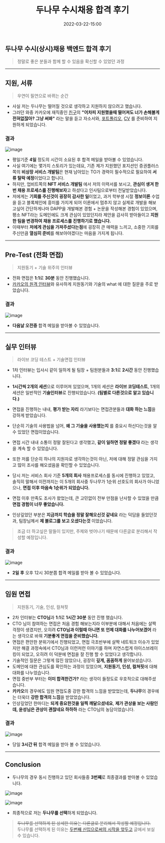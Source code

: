 ﻿---
title: 두나무 수시채용 합격 후기
date: 2022-03-22-15:00
categories:
- Recruit_Story

tags:
- Diary
- Recruit
- Dunamu

photos:
- https://user-images.githubusercontent.com/43930419/159160907-e9aaf909-f794-4949-aeb6-b98aa77bd32b.png

---

## 두나무 수시(상시)채용 백엔드 합격 후기
> 정말로 좋은 분들과 함께 할 수 있음을 확신할 수 있었던 과정


---

## 지원, 서류
> 우연이 필연으로 바뀌는 순간

- 사실 저는 두나무는 떨어질 것으로 생각하고 지원하지 않으려고 했습니다.
- 그러던 와중 카카오에 재직중인 [친구](https://mungto.tistory.com/511)의 **"어차피 지원했을때 떨어져도 너가 손해볼게 전혀없잖아? 그냥 써봐"** 라는 말을 듣고 자소서와, [포트폴리오](https://oval-parcel-d20.notion.site/Jung-YoonSung-fc63af65867d4f0085f059a50d2e0983), [CV](https://oval-parcel-d20.notion.site/CV-babd1a218d5b425aab75b814eb13078f) 를 준비하여 지원하게 되었습니다.


### 결과

![image](https://user-images.githubusercontent.com/43930419/158777680-0699ae56-44a3-4579-9ad8-174ef09037d6.png)

- 평일기준 **4일** 정도의 시간이 소요된 후 합격 메일을 받아볼 수 있었습니다.
- 사실 여기에는 몇가지 스토리가 있는데요, 기존 제가 지원했던 포지션인 증권플러스쪽의 **비상장 서비스 개발팀**은 현재 남아있는 TO가 경력이 필수적으로 필요하여 **서류 탈락 예정**이었다고 합니다.
- 하지만, 업비트쪽의 **NFT 서비스 개발팀** 에서 저의 이력서를 보시고, **관심이 생겨 한번 채용 프로세스를 진행해보자**고 하셨다고 인사팀으로부터 전달받았습니다.
- 저에게는 **기회를 주신것이 굉장히 감사한 일**이었고, 과거 학부생 시절 **정보이론** 수업을 듣고 블록체인에 흥미를 가지게 되어 이론에서 멈추지 않고 실제로 개발을 해보고싶어 간단하게나마 DAPP을 개발해본 경험 + 논문을 작성해본 경험이 있었으며, 평소 NFT라는 도메인에도 크게 관심이 있었던지라 제안을 감사히 받아들이고 **지원한 팀을 변경하여 채용 프로세스를 진행하기로 했습니다.**
- 이때부터 **저에게 관심을 가져주셨다는점**에 굉장히 큰 매력을 느끼고, 소중한 기회를 주신만큼 **열심히 준비**를 해보아야겠다는 마음을 가지게 됩니다.

---

## Pre-Test (전화 면접)
> 지원동기 + 기술 위주의 인터뷰

- 전화 면접은 **1:1**로 **30분** 동안 진행했습니다.
- [카카오의 원격 인터뷰](https://unluckyjung.github.io/recruit_story/2022/03/20/KaKao/#%EC%9B%90%EA%B2%A9-%EC%9D%B8%ED%84%B0%EB%B7%B0)와 유사하게 지원동기와 기술의 what 에 대한 질문을 주로 받았습니다.

### 결과

![image](https://user-images.githubusercontent.com/43930419/158777477-68b3d6ae-7062-45eb-8996-6f5eea80b83c.png)


- **다음날 오전중** 합격 메일을 받아볼 수 있었습니다.

---

## 실무 인터뷰
> 라이브 코딩 테스트 + 기술면접 인터뷰

- 1차 인터뷰는 입사시 같이 일하게 될 팀장 + 팀원분들과 **3:1**로 **2시간** 동안 진행했습니다.
- **1시간씩 2개의 세션**으로 이루어져 있었으며, 1개의 세션은 **라이브 코딩테스트**, 1개의 세션은 일반적인 **기술인터뷰**로 진행되었습니다. **(팀별로 다른것으로 알고 있습니다.)**
- 면접을 진행하는 내내, **평가 받는 자리** 라기보다는 면접관분들과 **대화 하는 느낌**을 강하게 받았습니다.
- 단순히 기술의 사용법을 넘어, **왜 그 기술을 사용했는지** 를 중요시 하신다는것을 알 수 있었던 면접이었습니다.
- 면접 시간 내내 소통이 정말 잘된다고 생각했고, **같이 일하면 정말 좋겠다** 라는 생각을 계속 할 수 있었습니다.
- 또한 저를 단순히 하나의 지원자로 생각하는것이 아닌, 저에 대해 정말 관심을 가지고 많이 조사를 해오셨음을 확인할 수 있었습니다.
- 당시 저는 서비스 회사 기준 **5개의 회사** 채용프로세스를 동시에 진행하고 있었고, 솔직히 말해서 이전까지는 이 5개의 회사중 두나무가 1순위 선호도의 회사가 아니었으나, **면접 이후 마음속 1순위가 되었습니다.**
- 면접 이후 만족도 조사가 왔었는데, 큰 고민없이 전부 만점을 난사할 수 있었을 만큼 **면접 경험이 너무 좋았습니다.**

- 인상깊었던 부분은 **지금까지 학습을 정말 잘해오신것 같네요** 라는 덕담을 들었던것과, 팀장님께서 **제 블로그를 보고 오셨다는것** 이었습니다.

> 조금 더 하고싶은 말들이 있지만, 주제와 벗어나기 때문에 다른글로 분리해서 작성할 예정입니다.

### 결과

![image](https://user-images.githubusercontent.com/43930419/158777836-d4300b40-3eaf-4405-8e9b-318e573863dd.png)

- **2일 후** 오후 12시 30분쯤 합격 메일를 받아 볼 수 있었습니다.

---

## 임원 면접
> 지원동기, 기술, 인성, 컬쳐핏

- 2차 인터뷰는 **CTO님**과 **1:1**로 **1시간 30분** 동안 진행 했습니다.
- CTO 님이 참여하는 면접은 처음 경험 해보는지라 이부분에 대해서 처음에는 살짝 걱정이 생겼지만, 오히려 **CTO님과 이럴때 아니면 또 언제 대화를 나누어보겠어** 라는 생각으로 바꿔 **기분좋게 면접을 준비했습니다.**
- 면접은 편안한 분위기에서 진행되었고, 면접 극초반부에 살짝 네트워크 이슈가 있었지만 해결 과정속에서 CTO님과 이런저런 이야기를 하며 자연스럽게 아이스브레이킹이 되었고, 오히려 이 덕분에 면접을 잘 진행 할 수 있었다고 생각합니다.
- 기술적인 질문은 그렇게 많진 않았으나, 굉장히 **깊게, 꼼꼼하게** 물어보셨습니다.
- 도메인에 대한 관심도를 확인하는 과정이 있었으며, **지원동기, 인성, 컬쳐핏**에 대해 대화를 나누었습니다.
- 면접 중반부 부터는 **이미 합격한건가?** 라는 생각이 들정도로 우호적으로 대해주셨습니다.
- **카카오**의 경우에도 임원 면접도중 강한 합격의 느낌을 받았었는데, **두나무**의 경우에는 더욱더 **강한 합격의 느낌**을 받았었습니다.
- 인상깊었던 한마디는 **되게 중요한것을 일찍 깨달으셨네요**, **제가 관상을 보는 사람인데, 윤성님은 관상이 괜찮네요 하하하** 라는 CTO님의 농담이었습니다.


### 결과

![image](https://user-images.githubusercontent.com/43930419/158777956-01f1a9cc-0bc2-4428-86ac-607e18430939.png)

- 당일 **3시간 뒤** 합격 메일을 받아 볼 수 있었습니다.

---

## Conclusion

- 두나무의 경우 동시 진행하고 있던 회사들중 **3번째**로 최종결과를 받아볼 수 있었습니다.

![image](https://user-images.githubusercontent.com/43930419/158777219-162196b7-0892-4c8b-bf2a-ed76bb5bf544.png)


![image](https://user-images.githubusercontent.com/43930419/159159762-651148c6-5132-4d43-b37d-52827d4b922f.png)


- 최종적으로 저는 **두나무를 선택**하게 되었습니다.

> ~~두나무를 선택하게 된 상세한 이유는 다른글로 분리해서 작성할 예정입니다.~~  
> 두나무를 선택하게 된 이유는 [두번째 신입으로써의 시작을 앞두고](https://unluckyjung.github.io/my/2022/03/23/Second-Company/) 글에서 보실 수 있습니다.
